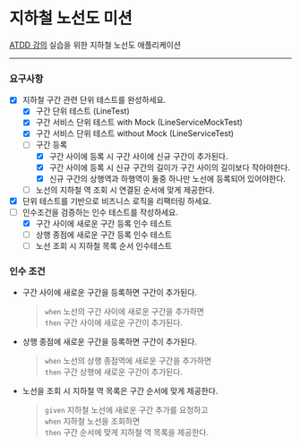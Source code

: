 # 지하철 노선도 미션
[ATDD 강의](https://edu.nextstep.camp/c/R89PYi5H) 실습을 위한 지하철 노선도 애플리케이션

---

### 요구사항

- [X] 지하철 구간 관련 단위 테스트를 완성하세요.
  - [X] 구간 단위 테스트 (LineTest)
  - [X] 구간 서비스 단위 테스트 with Mock (LineServiceMockTest)
  - [X] 구간 서비스 단위 테스트 without Mock (LineServiceTest)
  - [ ] 구간 등록 
    - [X] 구간 사이에 등록 시 구간 사이에 신규 구간이 추가된다.
    - [X] 구간 사이에 등록 시 신규 구간의 길이가 구간 사이의 길이보다 작아야한다.
    - [X] 신규 구간의 상행역과 하행역이 둘중 하나만 노선에 등록되어 있어야한다.
  - [ ] 노선의 지하철 역 조회 시 연결된 순서에 맞게 제공한다.
- [X] 단위 테스트를 기반으로 비즈니스 로직을 리팩터링 하세요.
- [ ] 인수조건을 검증하는 인수 테스트를 작성하세요.
  - [X] 구간 사이에 새로운 구간 등록 인수 테스트
  - [ ] 상행 종점에 새로운 구간 등록 인수 테스트
  - [ ] 노선 조회 시 지하철 목록 순서 인수테스트
  
### 인수 조건

- 구간 사이에 새로운 구간을 등록하면 구간이 추가된다.
  > `when` 노선의 구간 사이에 새로운 구간을 추가하면   
  > `then` 구간 사이에 새로운 구간이 추가된다. 
- 상행 종점에 새로운 구간을 등록하면 구간이 추가된다.
  > `when` 노선의 상행 종점역에 새로운 구간을 추가하면   
  > `then` 구간 상행에 새로운 구간이 추가된다. 
- 노선을 조회 시 지하철 역 목록은 구간 순서에 맞게 제공한다.
  > `given` 지하철 노선에 새로운 구간 추가를 요청하고   
  > `when` 지하철 노선을 조회하면   
  > `then` 구간 순서에 맞게 지하철 역 목록을 제공한다.